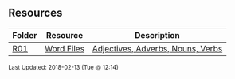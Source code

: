 ## Resources
| Folder | Resource | Description|
 | ------------|------------|------------|
 | [R01](https://github.com/rugbyprof/3013-Algorithms/tree/master/Resources/R01) | [ Word Files ](https://github.com/rugbyprof/3013-Algorithms/tree/master/Resources/R01) | [ Adjectives, Adverbs, Nouns, Verbs](https://github.com/rugbyprof/3013-Algorithms/tree/master/Resources/R01) |

<sup>Last Updated: 2018-02-13 (Tue @ 12:14)</sup>